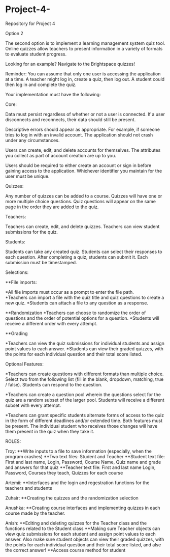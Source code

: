 # Project-4-
Repository for Project 4

Option 2
 
The second option is to implement a learning management system quiz tool. Online quizzes allow teachers to present information in a variety of formats to evaluate student progress. 


Looking for an example? Navigate to the Brightspace quizzes!

Reminder: You can assume that only one user is accessing the application at a time. A teacher might log in, create a quiz, then log out. A student could then log in and complete the quiz. 

Your implementation must have the following: 

Core:

Data must persist regardless of whether or not a user is connected. If a user disconnects and reconnects, their data should still be present. 

Descriptive errors should appear as appropriate. For example, if someone tries to log in with an invalid account. The application should not crash under any circumstances. 

Users can create, edit, and delete accounts for themselves.
The attributes you collect as part of account creation are up to you. 

Users should be required to either create an account or sign in before gaining access to the application. 
Whichever identifier you maintain for the user must be unique. 

Quizzes:

Any number of quizzes can be added to a course. 
Quizzes will have one or more multiple choice questions. 
Quiz questions will appear on the same page in the order they are added to the quiz. 

Teachers:

Teachers can create, edit, and delete quizzes. 
Teachers can view student submissions for the quiz. 

Students:

Students can take any created quiz. Students can select their responses to each question. 
After completing a quiz, students can submit it. Each submission must be timestamped. 

Selections:

**File imports:

*All file imports must occur as a prompt to enter the file path.  
*Teachers can import a file with the quiz title and quiz questions to create a new quiz. 
*Students can attach a file to any question as a response.

**Randomization
*Teachers can choose to randomize the order of questions and the order of potential options for a question.
*Students will receive a different order with every attempt. 

**Grading

*Teachers can view the quiz submissions for individual students and assign point values to each answer. 
*Students can view their graded quizzes, with the points for each individual question and their total score listed. 

Optional Features: 

*Teachers can create questions with different formats than multiple choice. Select two from the following list (fill in the blank, dropdown, matching, true / false). Students can respond to the question. 

*Teachers can create a question pool wherein the questions select for the quiz are a random subset of the larger pool. Students will receive a different subset with every attempt. 

*Teachers can grant specific students alternate forms of access to the quiz in the form of different deadlines and/or extended time. Both features must be present. The individual student who receives those changes will have them present in the quiz when they take it. 

ROLES:

Troy:
**Write inputs to a file to save information (especially, when the program crashes)
**Two text files: Student and Teacher
**Student text file: First and last name, Login, Password, Course Name, Quiz name and grade and answers for that quiz
**Teacher text file: First and last name Login, Password, Courses they teach, Quizzes for each course

Artemii:
**Interfaces and the login and regestration functions for the teachers and students

Zuhair:
**Creating the quizzes and the randomization selection

Anushka:
**Creating course interfaces and implementing quizzes in each course made by the teacher.

Anish:
**Editing and deleting quizzes for the Teacher class and the functions related to the Student class
**Making sure Teacher objects can view quiz submissions for each student and assign point values to each answer. Also make sure student objects can view their graded quizzes, with the points for each individual question and their total score listed, and alse the correct answer!
**Access course method for student


